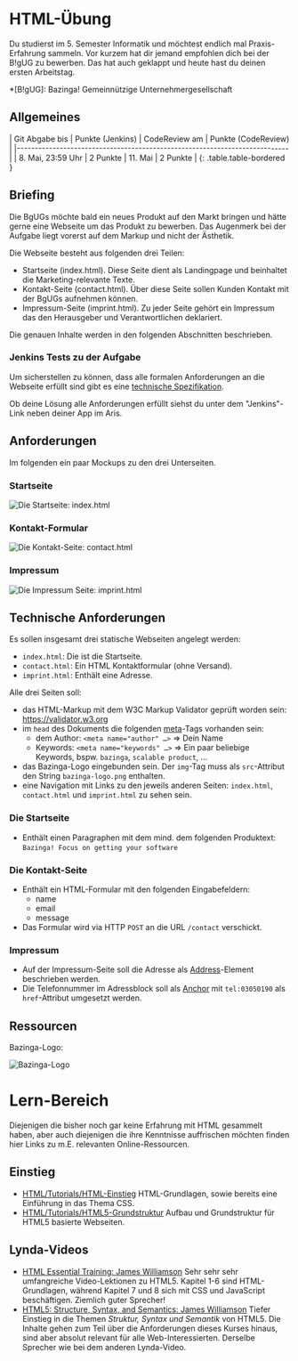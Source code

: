 # HTML-Übung

Du studierst im 5. Semester Informatik und möchtest endlich mal Praxis-Erfahrung sammeln.
Vor kurzem hat dir jemand empfohlen dich bei der B!gUG zu bewerben.
Das hat auch geklappt und heute hast du deinen ersten Arbeitstag.

*[B!gUG]: Bazinga! Gemeinnützige Unternehmergesellschaft


## Allgemeines

| Git Abgabe bis    | Punkte (Jenkins) | CodeReview am | Punkte (CodeReview) |
|----------------------------------------------------------------------------|
| 8. Mai, 23:59 Uhr | 2 Punkte         | 11. Mai       | 2 Punkte |
{: .table.table-bordered }

## Briefing

Die BgUGs möchte bald ein neues Produkt auf den Markt bringen und hätte gerne eine Webseite um
das Produkt zu bewerben. Das Augenmerk bei der Aufgabe liegt vorerst auf dem Markup und nicht der Ästhetik.

Die Webseite besteht aus folgenden drei Teilen:

* Startseite (index.html). Diese Seite dient als Landingpage und beinhaltet die Marketing-relevante Texte.
* Kontakt-Seite (contact.html). Über diese Seite sollen Kunden Kontakt mit der BgUGs aufnehmen können.
* Impressum-Seite (imprint.html). Zu jeder Seite gehört ein Impressum das den Herausgeber und Verantwortlichen deklariert.

Die genauen Inhalte werden in den folgenden Abschnitten beschrieben.


### Jenkins Tests zu der Aufgabe

Um sicherstellen zu können, dass alle formalen Anforderungen an die Webseite
erfüllt sind gibt es eine [technische Spezifikation](https://github.com/HTW-Webtech/ai-webtech-functional-tests/blob/master/spec/exercises/html_spec.rb).

Ob deine Lösung alle Anforderungen erfüllt siehst du unter dem "Jenkins"-Link
neben deiner App im Aris.


## Anforderungen

Im folgenden ein paar Mockups zu den drei Unterseiten.


### Startseite

![Die Startseite: index.html](exercises/html/start.png)


### Kontakt-Formular

![Die Kontakt-Seite: contact.html](exercises/html/contact.png)


### Impressum

![Die Impressum Seite: imprint.html](exercises/html/imprint.png)


## Technische Anforderungen

Es sollen insgesamt drei statische Webseiten angelegt werden:

* `index.html`: Die ist die Startseite.
* `contact.html`: Ein HTML Kontaktformular (ohne Versand).
* `imprint.html`: Enthält eine Adresse.


Alle drei Seiten soll:

* das HTML-Markup mit dem W3C Markup Validator geprüft worden sein: <https://validator.w3.org>
* im `head` des Dokuments die folgenden [meta](https://developer.mozilla.org/en-US/docs/Web/HTML/Element/meta)-Tags vorhanden sein:
  * dem Author: `<meta name="author" …>` => Dein Name
  * Keywords: `<meta name="keywords" …>` => Ein paar beliebige Keywords, bspw. `bazinga`, `scalable product`, …
* das Bazinga-Logo eingebunden sein. Der `img`-Tag muss als `src`-Attribut den String `bazinga-logo.png` enthalten.
* eine Navigation mit Links zu den jeweils anderen Seiten: `index.html`, `contact.html` und `imprint.html` zu sehen sein.


### Die Startseite

* Enthält einen Paragraphen mit dem mind. dem folgenden Produktext: `Bazinga! Focus on getting your software`


### Die Kontakt-Seite

* Enthält ein HTML-Formular mit den folgenden Eingabefeldern:
  * name
  * email
  * message
* Das Formular wird via HTTP `POST` an die URL `/contact` verschickt.


### Impressum

* Auf der Impressum-Seite soll die Adresse als [Address](https://developer.mozilla.org/en-US/docs/Web/HTML/Element/address)-Element beschrieben werden.
* Die Telefonnummer im Adressblock soll als [Anchor](https://developer.mozilla.org/en-US/docs/Web/HTML/Element/a) mit `tel:03050190` als `href`-Attribut umgesetzt werden.


## Ressourcen

Bazinga-Logo:

![Bazinga-Logo](exercises/html/bazinga-logo.png)


# Lern-Bereich

Diejenigen die bisher noch gar keine Erfahrung mit HTML gesammelt haben, aber auch diejenigen die ihre Kenntnisse
auffrischen möchten finden hier Links zu m.E. relevanten Online-Ressourcen.


## Einstieg

* [HTML/Tutorials/HTML-Einstieg](http://wiki.selfhtml.org/wiki/HTML/Tutorials/HTML-Einstieg)
  HTML-Grundlagen, sowie bereits eine Einführung in das Thema CSS.
* [HTML/Tutorials/HTML5-Grundstruktur](http://wiki.selfhtml.org/wiki/HTML/Tutorials/HTML5-Grundstruktur)
  Aufbau und Grundstruktur für HTML5 basierte Webseiten.


## Lynda-Videos

* [HTML Essential Training: James Williamson](http://www.lynda.com/HTML-tutorials/HTML-Essential-Training/170427-2.html)
  Sehr sehr sehr umfangreiche Video-Lektionen zu HTML5. Kapitel 1-6 sind HTML-Grundlagen, während Kapitel 7
  und 8 sich mit CSS und JavaScript beschäftigen. Ziemlich guter Sprecher!
* [HTML5: Structure, Syntax, and Semantics: James Williamson](http://www.lynda.com/HTML-tutorials/HTML5-Structure-Syntax-Semantics/182177-2.html)
  Tiefer Einstieg in die Themen *Struktur, Syntax und Semantik* von HTML5. Die Inhalte gehen zum Teil
  über die Anforderungen dieses Kurses hinaus, sind aber absolut relevant für alle Web-Interessierten. Derselbe Sprecher
  wie bei dem anderen Lynda-Video.
